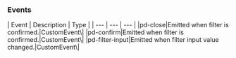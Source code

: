 <h3>Events</h3>
| Event | Description | Type |
 | --- | --- | --- |
|pd-close|Emitted when filter is confirmed.|CustomEvent\<void\>|
|pd-confirm|Emitted when filter is confirmed.|CustomEvent\<string\>|
|pd-filter-input|Emitted when filter input value changed.|CustomEvent\<string\>|